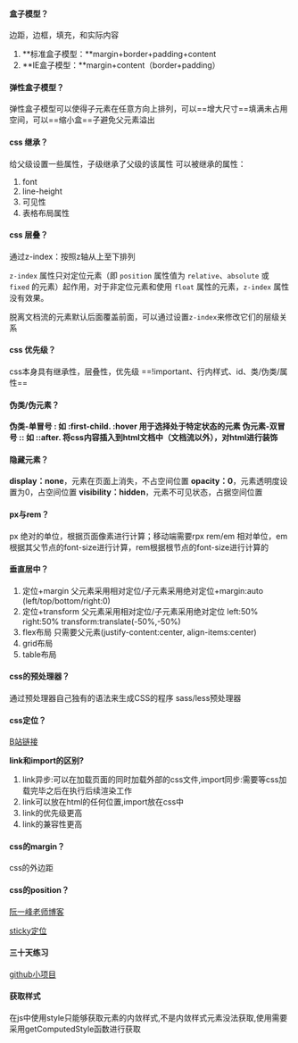#### 盒子模型？

边距，边框，填充，和实际内容

1. **标准盒子模型：**margin+border+padding+content
2. **IE盒子模型：**margin+content（border+padding）

#### 弹性盒子模型？

弹性盒子模型可以使得子元素在任意方向上排列，可以==增大尺寸==填满未占用空间，可以==缩小盒==子避免父元素溢出

#### css 继承？

给父级设置一些属性，子级继承了父级的该属性
可以被继承的属性：

1. font
2. line-height
3. 可见性
4. 表格布局属性

#### css 层叠？

通过z-index：按照z轴从上至下排列

`z-index` 属性只对定位元素（即 `position` 属性值为 `relative`、`absolute` 或 `fixed` 的元素）起作用，对于非定位元素和使用 `float` 属性的元素，`z-index` 属性没有效果。

脱离文档流的元素默认后面覆盖前面，可以通过设置`z-index`来修改它们的层级关系

#### css 优先级？

css本身具有继承性，层叠性，优先级
==!important、行内样式、id、类/伪类/属性==

#### 伪类/伪元素？

**伪类-**单冒号 :  如 :first-child. :hover 用于选择处于特定状态的元素
**伪元素**-双冒号 :: 如 ::after. 将css内容插入到html文档中（文档流以外），对html进行**装饰**

#### 隐藏元素？

**display：none**，元素在页面上消失，不占空间位置
**opacity：0**，元素透明度设置为0，占空间位置
**visibility：hidden**，元素不可见状态，占据空间位置

#### px与rem？

px 绝对的单位，根据页面像素进行计算；移动端需要rpx
rem/em 相对单位，em根据其父节点的font-size进行计算，rem根据根节点的font-size进行计算的

#### 垂直居中？

1. 定位+margin 父元素采用相对定位/子元素采用绝对定位+margin:auto (left/top/bottom/right:0)
2. 定位+transform 父元素采用相对定位/子元素采用绝对定位 left:50% right:50% transform:translate(-50%,-50%)
3. flex布局 只需要父元素(justify-content:center, align-items:center)
4. grid布局
5. table布局

#### css的预处理器？

通过预处理器自己独有的语法来生成CSS的程序
sass/less预处理器

#### css定位？

[B站链接](https://www.bilibili.com/video/BV1ni4y1g7tc/?spm_id_from=333.337.search-card.all.click&vd_source=084728306193898208d80f40ece2975b)

**link和import的区别?**

1. link异步:可以在加载页面的同时加载外部的css文件,import同步:需要等css加载完毕之后在执行后续渲染工作
2. link可以放在html的任何位置,import放在css中
3. link的优先级更高
4. link的兼容性更高

#### css的margin？

css的外边距

#### css的position？

[阮一峰老师博客](https://www.ruanyifeng.com/blog/2019/11/css-position.html)

[sticky定位](https://www.zhangxinxu.com/wordpress/2018/12/css-position-sticky/)

#### 三十天练习

[github小项目](https://github.com/wesbos/JavaScript30)

#### 获取样式

在js中使用style只能够获取元素的内敛样式,不是内敛样式元素没法获取,使用需要采用getComputedStyle函数进行获取